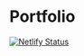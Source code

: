 # Portfolio

[![Netlify Status](https://api.netlify.com/api/v1/badges/5b9fdbce-972a-4f53-ba96-2be9cd6406a0/deploy-status)](https://app.netlify.com/sites/rafaelno/deploys)

